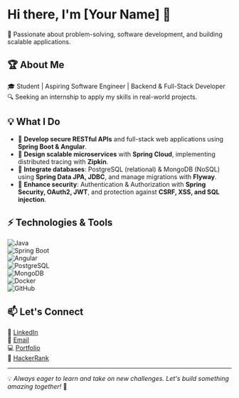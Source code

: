 # Hi there, I'm [Your Name] 👋  

🚀 Passionate about problem-solving, software development, and building scalable applications.

## 🏆 About Me  
🎓 Student | Aspiring Software Engineer | Backend & Full-Stack Developer  
🔍 Seeking an internship to apply my skills in real-world projects.  

## 💡 What I Do  
- 🔹 **Develop secure RESTful APIs** and full-stack web applications using **Spring Boot & Angular**.  
- 🔹 **Design scalable microservices** with **Spring Cloud**, implementing distributed tracing with **Zipkin**.  
- 🔹 **Integrate databases**: PostgreSQL (relational) & MongoDB (NoSQL) using **Spring Data JPA, JDBC**, and manage migrations with **Flyway**.  
- 🔹 **Enhance security**: Authentication & Authorization with **Spring Security, OAuth2, JWT**, and protection against **CSRF, XSS, and SQL injection**.  

## ⚡ Technologies & Tools  
![Java](https://img.shields.io/badge/Java-ED8B00?style=for-the-badge&logo=openjdk&logoColor=white)  
![Spring Boot](https://img.shields.io/badge/Spring_Boot-6DB33F?style=for-the-badge&logo=springboot&logoColor=white)  
![Angular](https://img.shields.io/badge/Angular-DD0031?style=for-the-badge&logo=angular&logoColor=white)  
![PostgreSQL](https://img.shields.io/badge/PostgreSQL-316192?style=for-the-badge&logo=postgresql&logoColor=white)  
![MongoDB](https://img.shields.io/badge/MongoDB-4EA94B?style=for-the-badge&logo=mongodb&logoColor=white)  
![Docker](https://img.shields.io/badge/Docker-2496ED?style=for-the-badge&logo=docker&logoColor=white)  
![GitHub](https://img.shields.io/badge/GitHub-181717?style=for-the-badge&logo=github&logoColor=white)  

## 📫 Let's Connect  
🔗 [LinkedIn](https://github.com/Medlhnin)  
📧 [Email](mbelfaquih@insea.ac.ma)  
💻 [Portfolio](https://medlhnin.github.io/portfolio/)  
🧠 [HackerRank](https://www.hackerrank.com/profile/lahnin_010) 

---

💡 _Always eager to learn and take on new challenges. Let's build something amazing together!_ 🚀

